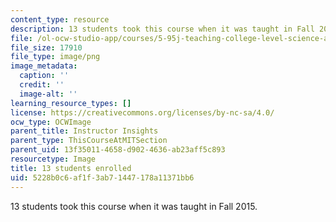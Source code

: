 ```yaml
---
content_type: resource
description: 13 students took this course when it was taught in Fall 2015.
file: /ol-ocw-studio-app/courses/5-95j-teaching-college-level-science-and-engineering-fall-2015/5228b0c6af1f3ab71447178a11371bb6_13.png
file_size: 17910
file_type: image/png
image_metadata:
  caption: ''
  credit: ''
  image-alt: ''
learning_resource_types: []
license: https://creativecommons.org/licenses/by-nc-sa/4.0/
ocw_type: OCWImage
parent_title: Instructor Insights
parent_type: ThisCourseAtMITSection
parent_uid: 13f35011-4658-d902-4636-ab23aff5c893
resourcetype: Image
title: 13 students enrolled
uid: 5228b0c6-af1f-3ab7-1447-178a11371bb6
---
```

13 students took this course when it was taught in Fall 2015.